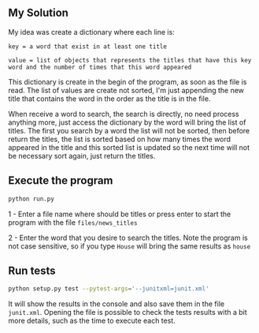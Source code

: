 ## My Solution

My idea was create a dictionary where each line is:

```
key = a word that exist in at least one title

value = list of objects that represents the titles that have this key word and the number of times that this word appeared
```
This dictionary is create in the begin of the program, as soon as the file is read. The list of values are create not sorted,
I'm just appending the new title that contains the word in the order as the title is in the file. 

When receive a word to search, the search is directly, no need process anything more, just access the dictionary by the word
will bring the list of titles. The first you search by a word the list will not be sorted, then before return the titles, the list
is sorted based on how many times the word appeared in the title and this sorted list is updated so the next time will not be
necessary sort again, just return the titles.


## Execute the program
```bash
python run.py
```

1 - Enter a file name where should be titles or press enter to start the program with the file `files/news_titles`

2 - Enter the word that you desire to search the titles. Note the program is not case sensitive, so if you type `House` will bring the same results as `house`

## Run tests

```bash
python setup.py test --pytest-args='--junitxml=junit.xml'
```

It will show the results in the console and also save them in the file `junit.xml`. 
Opening the file is possible to check the tests results with a bit more details, such as the time to execute each test. 